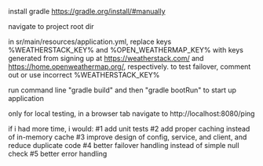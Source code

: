 install gradle https://gradle.org/install/#manually

navigate to project root dir

in sr/main/resources/application.yml, replace keys %WEATHERSTACK_KEY% and %OPEN_WEATHERMAP_KEY% with keys generated from signing up at https://weatherstack.com/ and https://home.openweathermap.org/, respectively.
to test failover, comment out or use incorrect %WEATHERSTACK_KEY%

run command line "gradle build" and then "gradle bootRun" to start up application

only for local testing, in a browser tab navigate to http://localhost:8080/ping

if i had more time, i would:
#1 add unit tests
#2 add proper caching instead of in-memory cache
#3 improve design of config, service, and client, and reduce duplicate code
#4 better failover handling instead of simple null check
#5 better error handling
